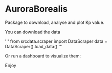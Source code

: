 # AuroraBorealis
Package to download, analyse and plot Kp value.

You can download the data 

'''
from srcdata.scraper import DataScraper
data = DataScraper().load_data()
'''

Or run a dashboard to visualize them:

Enjoy
